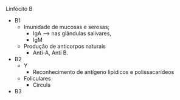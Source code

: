 
Linfócito B 
* B1 
	* Imunidade de mucosas e serosas; 
		* IgA --> nas glândulas salivares, 
		* IgM
	* Produção de anticorpos naturais 
		* Anti-A, Anti B. 
* B2 
	* Y
		* Reconhecimento de antígeno lipídicos e polissacarídeos
	* Foliculares
		* Circula
* B3
